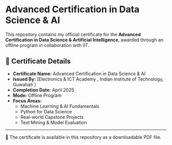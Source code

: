 # Advanced Certification in Data Science & AI

This repository contains my official certificate for the **Advanced Certification in Data Science & Artificial Intelligence**, awarded through an offline program in collaboration with IIT.

## 📜 Certificate Details

- **Certificate Name:** Advanced Certification in Data Science & AI  
- **Issued By:** [Electronics & ICT Academy , Indian Institute of Technology, Guwahati ]  
- **Completion Date:** April 2025  
- **Mode:** Offline Program  
- **Focus Areas:**  
  - Machine Learning & AI Fundamentals  
  - Python for Data Science  
  - Real-world Capstone Projects  
  - Text Mining & Model Evaluation

---

📁 The certificate is available in this repository as a downloadable PDF file.
